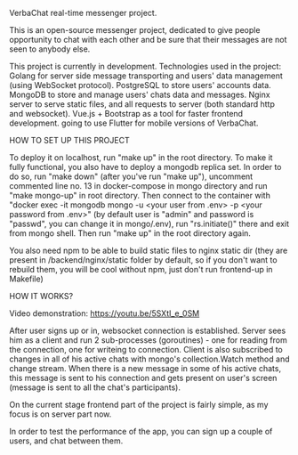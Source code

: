 VerbaChat real-time messenger project.

This is an open-source messenger project, dedicated to give people opportunity to chat with each other and be sure that their messages are not seen to anybody else.

This project is currently in development.
Technologies used in the project:
Golang for server side message transporting and users' data management (using WebSocket protocol).
PostgreSQL to store users' accounts data.
MongoDB to store and manage users' chats data and messages.
Nginx server to serve static files, and all requests to server (both standard http and websocket).
Vue.js + Bootstrap as a tool for faster frontend development.
going to use Flutter for mobile versions of VerbaChat.


HOW TO SET UP THIS PROJECT

To deploy it on localhost, run "make up" in the root directory. 
To make it fully functional, you also have to deploy a mongodb replica set. In order to do so, run "make down" (after you've run "make up"), uncomment commented line no. 13 in docker-compose in mongo directory and run "make mongo-up" in root directory. Then connect to the container with "docker exec -it mongodb mongo -u <your user from .env> -p <your password from .env>" (by default user is "admin" and password is "passwd", you can change it in mongo/.env), run "rs.initiate()" there and exit from mongo shell. Then run "make up" in the root directory again.

You also need npm to be able to build static files to nginx static dir (they are present in /backend/nginx/static folder by default, so if you don't want to rebuild them, you will be cool without npm, just don't run frontend-up in Makefile)

HOW IT WORKS?

Video demonstration: https://youtu.be/5SXtI_e_0SM

After user signs up or in, websocket connection is established. Server sees him as a client and run 2 sub-processes (goroutines) - one for reading from the connection, one for writeing to connection.
Client is also subscribed to changes in all of his active chats with mongo's collection.Watch method and change stream.
When there is a new message in some of his active chats, this message is sent to his connection and gets present on user's screen (message is sent to all the chat's participants).

On the current stage frontend part of the project is fairly simple, as my focus is on server part now.

In order to test the performance of the app, you can sign up a couple of users, and chat between them.  